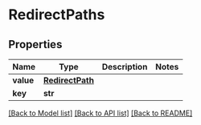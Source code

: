 # RedirectPaths

## Properties
Name | Type | Description | Notes
------------ | ------------- | ------------- | -------------
**value** | [**RedirectPath**](RedirectPath.md) |  | 
**key** | **str** |  | 

[[Back to Model list]](../README.md#documentation-for-models) [[Back to API list]](../README.md#documentation-for-api-endpoints) [[Back to README]](../README.md)


